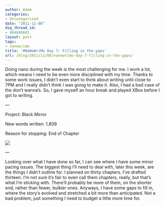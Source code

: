 ```yaml
---
author: Adam
categories:
- Uncategorized
date: "2011-11-08"
dsq_thread_id:
- 464846681
layout: post
tags:
- nanowrimo
title: '#NaNoWriMo Day 7: Filling in the gaps'
url: /blog/2011/11/08/nanowrimo-day-7-filling-in-the-gaps/
---
```

Doing nano during the week is the most challenging for me. I work a lot, which means I need to be even more disciplined with my time. Thanks to some work issues, I didn&#8217;t even start to think about writing until close to 7PM and I really didn&#8217;t think I was going to make it. Also, I had a bad case of the don&#8217;t wanna&#8217;s. So, I gave myself an hour break and played XBox before I got to writing.

&#8212;

Project: Black Mirror

New words written: 1,809

Reason for stopping: End of Chapter

![](1)

&#8212;

Looking over what I have done so far, I can see where I have some minor pacing issues. The biggest thing I&#8217;ll need to deal with, later this week, are the things I didn&#8217;t outline for. I planned on thirty chapters. I&#8217;ve drafted thirteen. I&#8217;m not sure it&#8217;s fair to even call them chapters, really, but that&#8217;s what I&#8217;m sticking with. There&#8217;ll probably be more of them, on the shorter end, rather than fewer, bulkier ones. Anyways, I have some gaps to fill in, where the story&#8217;s evolved and stretched a bit more than anticipated. Not a bad problem, just something I need to budget a little more time for.

 [1]: http://picometer.writertopia.com/words=11810&target=50000
